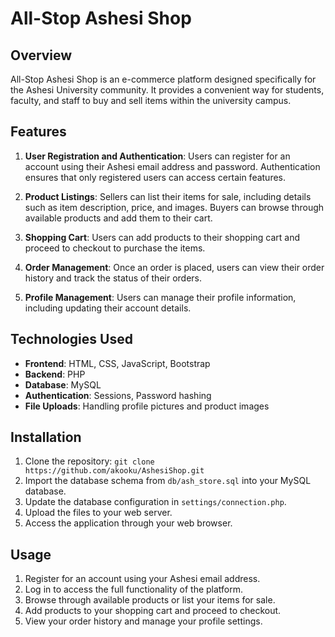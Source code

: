 # All-Stop Ashesi Shop

## Overview

All-Stop Ashesi Shop is an e-commerce platform designed specifically for the Ashesi University community. It provides a convenient way for students, faculty, and staff to buy and sell items within the university campus.

## Features

1. **User Registration and Authentication**: Users can register for an account using their Ashesi email address and password. Authentication ensures that only registered users can access certain features.

2. **Product Listings**: Sellers can list their items for sale, including details such as item description, price, and images. Buyers can browse through available products and add them to their cart.

3. **Shopping Cart**: Users can add products to their shopping cart and proceed to checkout to purchase the items.

4. **Order Management**: Once an order is placed, users can view their order history and track the status of their orders.

5. **Profile Management**: Users can manage their profile information, including updating their account details.

## Technologies Used

- **Frontend**: HTML, CSS, JavaScript, Bootstrap
- **Backend**: PHP
- **Database**: MySQL
- **Authentication**: Sessions, Password hashing
- **File Uploads**: Handling profile pictures and product images

## Installation

1. Clone the repository: `git clone https://github.com/akooku/AshesiShop.git`
2. Import the database schema from `db/ash_store.sql` into your MySQL database.
3. Update the database configuration in `settings/connection.php`.
4. Upload the files to your web server.
5. Access the application through your web browser.

## Usage

1. Register for an account using your Ashesi email address.
2. Log in to access the full functionality of the platform.
3. Browse through available products or list your items for sale.
4. Add products to your shopping cart and proceed to checkout.
5. View your order history and manage your profile settings.